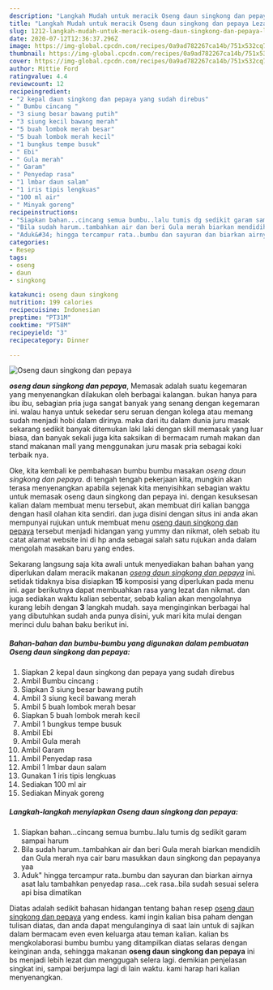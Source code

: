 ```yaml
---
description: "Langkah Mudah untuk meracik Oseng daun singkong dan pepaya Lezat"
title: "Langkah Mudah untuk meracik Oseng daun singkong dan pepaya Lezat"
slug: 1212-langkah-mudah-untuk-meracik-oseng-daun-singkong-dan-pepaya-lezat
date: 2020-07-12T12:36:37.296Z
image: https://img-global.cpcdn.com/recipes/0a9ad782267ca14b/751x532cq70/oseng-daun-singkong-dan-pepaya-foto-resep-utama.jpg
thumbnail: https://img-global.cpcdn.com/recipes/0a9ad782267ca14b/751x532cq70/oseng-daun-singkong-dan-pepaya-foto-resep-utama.jpg
cover: https://img-global.cpcdn.com/recipes/0a9ad782267ca14b/751x532cq70/oseng-daun-singkong-dan-pepaya-foto-resep-utama.jpg
author: Mittie Ford
ratingvalue: 4.4
reviewcount: 12
recipeingredient:
- "2 kepal daun singkong dan pepaya yang sudah direbus"
- " Bumbu cincang "
- "3 siung besar bawang putih"
- "3 siung kecil bawang merah"
- "5 buah lombok merah besar"
- "5 buah lombok merah kecil"
- "1 bungkus tempe busuk"
- " Ebi"
- " Gula merah"
- " Garam"
- " Penyedap rasa"
- "1 lmbar daun salam"
- "1 iris tipis lengkuas"
- "100 ml air"
- " Minyak goreng"
recipeinstructions:
- "Siapkan bahan...cincang semua bumbu..lalu tumis dg sedikit garam sampai harum"
- "Bila sudah harum..tambahkan air dan beri Gula merah biarkan mendidih dan Gula merah nya cair baru masukkan daun singkong dan pepayanya yaa"
- "Aduk&#34; hingga tercampur rata..bumbu dan sayuran dan biarkan airnya asat lalu tambahkan penyedap rasa...cek rasa..bila sudah sesuai selera api bisa dimatikan"
categories:
- Resep
tags:
- oseng
- daun
- singkong

katakunci: oseng daun singkong 
nutrition: 199 calories
recipecuisine: Indonesian
preptime: "PT31M"
cooktime: "PT58M"
recipeyield: "3"
recipecategory: Dinner

---
```



![Oseng daun singkong dan pepaya](https://img-global.cpcdn.com/recipes/0a9ad782267ca14b/751x532cq70/oseng-daun-singkong-dan-pepaya-foto-resep-utama.jpg)

<b><i>oseng daun singkong dan pepaya</i></b>, Memasak adalah suatu kegemaran yang menyenangkan dilakukan oleh berbagai kalangan. bukan hanya para ibu ibu, sebagian pria juga sangat banyak yang senang dengan kegemaran ini. walau hanya untuk sekedar seru seruan dengan kolega atau memang sudah menjadi hobi dalam dirinya. maka dari itu dalam dunia juru masak sekarang sedikit banyak ditemukan laki laki dengan skill memasak yang luar biasa, dan banyak sekali juga kita saksikan di bermacam rumah makan dan stand makanan mall yang menggunakan juru masak pria sebagai koki terbaik nya.

Oke, kita kembali ke pembahasan bumbu bumbu masakan <i>oseng daun singkong dan pepaya</i>. di tengah tengah pekerjaan kita, mungkin akan terasa menyenangkan apabila sejenak kita menyisihkan sebagian waktu untuk memasak oseng daun singkong dan pepaya ini. dengan kesuksesan kalian dalam membuat menu tersebut, akan membuat diri kalian bangga dengan hasil olahan kita sendiri. dan juga disini dengan situs ini anda akan mempunyai rujukan untuk membuat menu <u>oseng daun singkong dan pepaya</u> tersebut menjadi hidangan yang yummy dan nikmat, oleh sebab itu catat alamat website ini di hp anda sebagai salah satu rujukan anda dalam mengolah masakan baru yang endes.




Sekarang langsung saja kita awali untuk menyediakan bahan bahan yang diperlukan dalam meracik makanan <u><i>oseng daun singkong dan pepaya</i></u> ini. setidak tidaknya bisa disiapkan <b>15</b> komposisi yang diperlukan pada menu ini. agar berikutnya dapat membuahkan rasa yang lezat dan nikmat. dan juga sediakan waktu kalian sebentar, sebab kalian akan mengolahnya kurang lebih dengan <b>3</b> langkah mudah. saya menginginkan berbagai hal yang dibutuhkan sudah anda punya disini, yuk mari kita mulai dengan merinci dulu bahan baku berikut ini.

<!--inarticleads1-->

##### Bahan-bahan dan bumbu-bumbu yang digunakan dalam pembuatan Oseng daun singkong dan pepaya:

1. Siapkan 2 kepal daun singkong dan pepaya yang sudah direbus
1. Ambil  Bumbu cincang :
1. Siapkan 3 siung besar bawang putih
1. Ambil 3 siung kecil bawang merah
1. Ambil 5 buah lombok merah besar
1. Siapkan 5 buah lombok merah kecil
1. Ambil 1 bungkus tempe busuk
1. Ambil  Ebi
1. Ambil  Gula merah
1. Ambil  Garam
1. Ambil  Penyedap rasa
1. Ambil 1 lmbar daun salam
1. Gunakan 1 iris tipis lengkuas
1. Sediakan 100 ml air
1. Sediakan  Minyak goreng




<!--inarticleads2-->

##### Langkah-langkah menyiapkan Oseng daun singkong dan pepaya:

1. Siapkan bahan...cincang semua bumbu..lalu tumis dg sedikit garam sampai harum
1. Bila sudah harum..tambahkan air dan beri Gula merah biarkan mendidih dan Gula merah nya cair baru masukkan daun singkong dan pepayanya yaa
1. Aduk&#34; hingga tercampur rata..bumbu dan sayuran dan biarkan airnya asat lalu tambahkan penyedap rasa...cek rasa..bila sudah sesuai selera api bisa dimatikan




Diatas adalah sedikit bahasan hidangan tentang bahan resep <u>oseng daun singkong dan pepaya</u> yang endess. kami ingin kalian bisa paham dengan tulisan diatas, dan anda dapat mengulanginya di saat lain untuk di sajikan dalam bermacam even even keluarga atau teman kalian. kalian bs mengkolaborasi bumbu bumbu yang ditampilkan diatas selaras dengan keinginan anda, sehingga makanan <b>oseng daun singkong dan pepaya</b> ini bs menjadi lebih lezat dan menggugah selera lagi. demikian penjelasan singkat ini, sampai berjumpa lagi di lain waktu. kami harap hari kalian menyenangkan.
